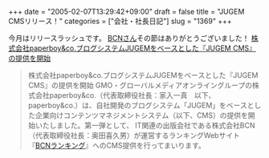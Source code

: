 +++
date = "2005-02-07T13:29:42+09:00"
draft = false
title = "JUGEM CMSリリース！"
categories = ["会社・社長日記"]
slug = "1369"
+++

今月はリリースラッシュです。
<a href="http://bcnranking.jp/" target="_blank">BCNさん</a>その節はありがとうございました！
<a href="http://paperboy.co.jp/articles/00000024.html" target="_blank">株式会社paperboy&co.ブログシステムJUGEMをベースとした『JUGEM CMS』の提供を開始</a>
<blockquote>株式会社paperboy&co.ブログシステムJUGEMをベースとした『JUGEM CMS』の提供を開始
GMO・グローバルメディアオンライングループの株式会社paperboy&co.（代表取締役社長：家入一真　以下、paperboy&co.）は、自社開発のブログシステム「JUGEM」をベースとした企業向けコンテンツマネジメントシステム（以下、CMS）の提供を開始いたしました。第一弾として、 IT関連の出版会社である株式会社BCN（代表取締役社長：奥田喜久男）が運営するランキングWebサイト『<a href="http://bcnranking.jp/" target="_blank">BCNランキング</a>』へのCMS提供を行ってまいります。</blockquote>
